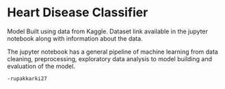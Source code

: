 # Heart Disease Classifier
Model Built using data from Kaggle. Dataset link available in the jupyter notebook along with information about the data.

The jupyter notebook has a general pipeline of machine learning from data cleaning, preprocessing, exploratory data analysis to model building and evaluation of the model.

`-rupakkarki27`
